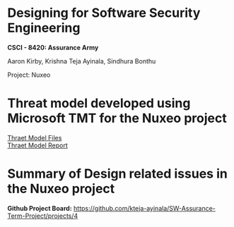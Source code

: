 
# Designing for Software Security Engineering
**CSCI - 8420:  Assurance Army**

Aaron Kirby, Krishna Teja Ayinala, Sindhura Bonthu   </br>

Project: Nuxeo

# Threat model developed using Microsoft TMT for the Nuxeo project 
[Thraet Model Files](https://github.com/kteja-ayinala/SW-Assurance-Term-Project/tree/master/Threat%20Model%20files/Final%20Threat%20Model) </br>
[Thraet Model Report](https://github.com/kteja-ayinala/SW-Assurance-Term-Project/blob/master/Threat%20Model%20files/Final%20Threat%20Model/Threat%20Model%20Assurance%20Army.html/)

# Summary of Design related issues in the Nuxeo project

**Github Project Board:** https://github.com/kteja-ayinala/SW-Assurance-Term-Project/projects/4
